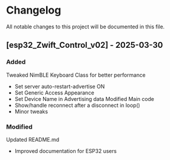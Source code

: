 # Changelog

All notable changes to this project will be documented in this file.

## [esp32_Zwift_Control_v02] - 2025-03-30
### Added
Tweaked NimBLE Keyboard Class for better performance
- Set server auto-restart-advertise ON
- Set Generic Access Appearance
- Set Device Name in Advertising data
Modified Main code
- Show/handle reconnect after a disconnect in loop()
- Minor tweaks
### Modified
Updated README.md
- Improved documentation for ESP32 users
